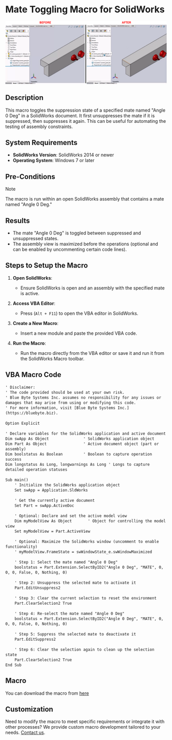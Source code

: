 # Mate Toggling Macro for SolidWorks

<img src="../images/Return_A_Axis_to_HOME1.png" alt="Description of image" width="600" style="display: block; margin: 0 auto;">

## Description
This macro toggles the suppression state of a specified mate named "Angle 0 Deg" in a SolidWorks document. It first unsuppresses the mate if it is suppressed, then suppresses it again. This can be useful for automating the testing of assembly constraints.

## System Requirements
- **SolidWorks Version**: SolidWorks 2014 or newer
- **Operating System**: Windows 7 or later

## Pre-Conditions
> [!NOTE]
> The macro is run within an open SolidWorks assembly that contains a mate named "Angle 0 Deg."

## Results
- The mate "Angle 0 Deg" is toggled between suppressed and unsuppressed states.
- The assembly view is maximized before the operations (optional and can be enabled by uncommenting certain code lines).

## Steps to Setup the Macro

1. **Open SolidWorks**:
   - Ensure SolidWorks is open and an assembly with the specified mate is active.

2. **Access VBA Editor**:
   - Press (`Alt + F11`) to open the VBA editor in SolidWorks.

3. **Create a New Macro**:
   - Insert a new module and paste the provided VBA code.

4. **Run the Macro**:
   - Run the macro directly from the VBA editor or save it and run it from the SolidWorks Macro toolbar.

## VBA Macro Code

```vbnet
' Disclaimer:
' The code provided should be used at your own risk.  
' Blue Byte Systems Inc. assumes no responsibility for any issues or damages that may arise from using or modifying this code.  
' For more information, visit [Blue Byte Systems Inc.](https://bluebyte.biz).

Option Explicit

' Declare variables for the SolidWorks application and active document
Dim swApp As Object               ' SolidWorks application object
Dim Part As Object                ' Active document object (part or assembly)
Dim boolstatus As Boolean         ' Boolean to capture operation success
Dim longstatus As Long, longwarnings As Long ' Longs to capture detailed operation statuses

Sub main()
    ' Initialize the SolidWorks application object
    Set swApp = Application.SldWorks
    
    ' Get the currently active document
    Set Part = swApp.ActiveDoc

    ' Optional: Declare and set the active model view
    Dim myModelView As Object       ' Object for controlling the model view
    Set myModelView = Part.ActiveView
    
    ' Optional: Maximize the SolidWorks window (uncomment to enable functionality)
    ' myModelView.FrameState = swWindowState_e.swWindowMaximized
    
    ' Step 1: Select the mate named "Angle 0 Deg"
    boolstatus = Part.Extension.SelectByID2("Angle 0 Deg", "MATE", 0, 0, 0, False, 0, Nothing, 0)
    
    ' Step 2: Unsuppress the selected mate to activate it
    Part.EditUnsuppress2
    
    ' Step 3: Clear the current selection to reset the environment
    Part.ClearSelection2 True
    
    ' Step 4: Re-select the mate named "Angle 0 Deg"
    boolstatus = Part.Extension.SelectByID2("Angle 0 Deg", "MATE", 0, 0, 0, False, 0, Nothing, 0)
    
    ' Step 5: Suppress the selected mate to deactivate it
    Part.EditSuppress2
    
    ' Step 6: Clear the selection again to clean up the selection state
    Part.ClearSelection2 True
End Sub
```

## Macro
You can download the macro from [here](../images/Return_A_Axis_to_HOME1.swp)

## Customization
Need to modify the macro to meet specific requirements or integrate it with other processes? We provide custom macro development tailored to your needs. [Contact us](https://bluebyte.biz/contact).